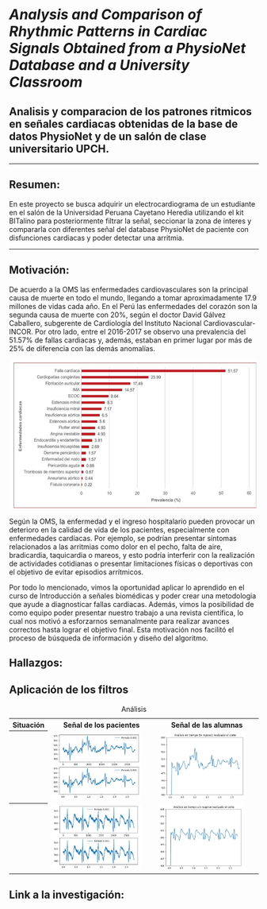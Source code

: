 # *Analysis and Comparison of Rhythmic Patterns in Cardiac Signals Obtained from a PhysioNet Database and a University Classroom*
## Analisis y comparacion de los patrones ritmicos en señales cardiacas obtenidas de la base de datos PhysioNet y de un salón de clase universitario UPCH.

--------------------------------------------------------------------------------------------------------------------------------------------------
## Resumen:
En este proyecto se busca adquirir un electrocardiograma de un estudiante en el salón de la Universidad Peruana Cayetano Heredia utilizando el kit BITalino para posteriormente filtrar la señal, seccionar la zona de interes y compararla con diferentes señal del database PhysioNet de paciente con disfunciones cardiacas y poder detectar una arritmia.

------------------------------------------------------------------------------------------------------------------------------------------------------------------
## Motivación:
De acuerdo a la OMS las enfermedades cardiovasculares son la principal causa de muerte en todo el mundo, llegando a tomar aproximadamente 17.9 millones de vidas cada año. En el Perú las enfermedades del corazón son la segunda causa de muerte con 20%, según el doctor David Gálvez Caballero, subgerente de Cardiología del Instituto Nacional Cardiovascular-INCOR. Por otro lado, entre el 2016-2017 se observo una prevalencia del 51.57% de fallas cardiacas y, además, estaban en primer lugar por más de 25% de diferencia con las demás anomalías.

<p align="center">
  <img width="500" height="300" src="https://github.com/Harold01082001/Proyecto_IntroSe-ales/blob/main/Fotos/oms-cardio.png">
</p>
Según la OMS, la enfermedad y el ingreso hospitalario pueden provocar un deterioro en la calidad de vida de los pacientes, especialmente con enfermedades cardíacas. Por ejemplo, se podrían presentar síntomas relacionados a las arritmias como dolor en el pecho, falta de aire, bradicardia, taquicardia o mareos, y esto podría interferir con la realización de actividades cotidianas o presentar limitaciones físicas o deportivas con el objetivo de evitar episodios arrítmicos.

Por todo lo mencionado, vimos la oportunidad aplicar lo aprendido en el curso de Introducción a señales biomédicas y poder crear una metodologia que ayude a diagnosticar fallas cardiacas. Además, vimos la posibilidad de como equipo poder presentar nuestro trabajo a una revista científica, lo cual nos motivó a esforzarnos semanalmente para realizar avances correctos hasta lograr el objetivo final. Esta motivación nos facilitó el proceso de búsqueda de información y diseño del algoritmo.

## Hallazgos:

## Aplicación de los filtros

<table>
    <caption>Análisis </caption>
    <tr>
        <th scope="col">Situación </th>
        <th scope="col">Señal de los pacientes</th>
        <th scope="col">Señal de las alumnas</th>
    </tr>
    <tr>
        <th scope="row"> </th>
        <td><img src="https://github.com/Harold01082001/Proyecto_IntroSe-ales/blob/main/Fotos/reposo1.jpeg" alt="Forest" style="width:90%"></td>
        <td><img src="https://github.com/Harold01082001/Proyecto_IntroSe-ales/blob/main/Fotos/FILTRO1.jpeg" alt="Forest" style="width:90%"></td>
    </tr>
    <tr>
        <th scope="row"> </th>
        <td><img src="https://github.com/Harold01082001/Proyecto_IntroSe-ales/blob/main/Fotos/norespirar.jpeg" alt="Forest" style="width:90%"></td>
        <td><img src="https://github.com/Harold01082001/Proyecto_IntroSe-ales/blob/main/Fotos/FILTRO2.jpeg" alt="Forest" style="width:90%"></td>
    </tr>


</table>

## Link a la investigación:
